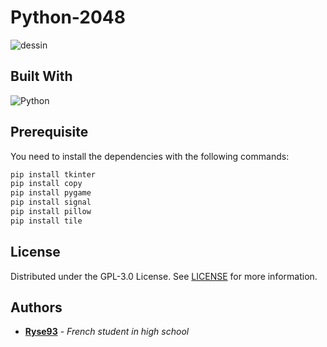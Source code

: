 # Python-2048
![dessin](https://user-images.githubusercontent.com/69793084/236804753-8ce87dbb-92a2-4d5b-bfe1-47aa6d3533ab.png)


## Built With

![Python](https://img.shields.io/badge/python-3670A0?style=for-the-badge&logo=python&logoColor=ffdd54)

## Prerequisite
You need to install the dependencies with the following commands:
```sh
pip install tkinter
pip install copy
pip install pygame
pip install signal
pip install pillow
pip install tile
```

## License

Distributed under the GPL-3.0 License. See [LICENSE](https://github.com/Ryse93/Python-2048/blob/main/LICENSEE) for more information.

## Authors

* **[Ryse93](https://github.com/Ryse93)** - *French student in high school*
